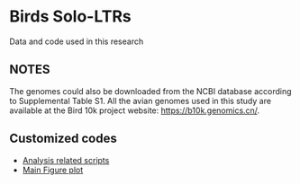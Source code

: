 # Birds Solo-LTRs
Data and code used in this research
## NOTES
The genomes could also be downloaded from the NCBI database according to Supplemental Table S1. All the avian genomes used in this study are available at the Bird 10k project website: https://b10k.genomics.cn/.
## Customized codes
- [Analysis related scripts](script/example.sh)
- [Main Figure plot](plot/Plot.Rmd)

